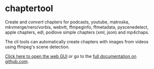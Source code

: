 # chaptertool

Create and _convert_ chapters for podcasts, youtube, matroska, mkvmerge/nero/vorbis, webvtt, ffmpeginfo, ffmetadata, pyscenedetect, apple chapters, edl, podlove simple chapters (xml, json) and mp4chaps.

The cli tools can automatically create chapters with images from videos using ffmpeg's scene detection.

[Click here to open the web GUI](https://mtillmann.github.io/chaptertool) or go to
the [full documentation on github.com](https://github.com/Mtillmann/chaptertool).

